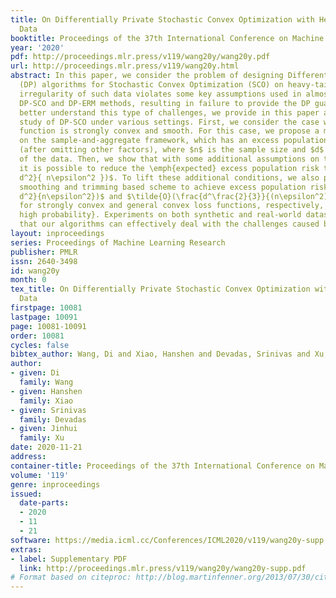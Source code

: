 ```yaml
---
title: On Differentially Private Stochastic Convex Optimization with Heavy-tailed
  Data
booktitle: Proceedings of the 37th International Conference on Machine Learning
year: '2020'
pdf: http://proceedings.mlr.press/v119/wang20y/wang20y.pdf
url: http://proceedings.mlr.press/v119/wang20y.html
abstract: In this paper, we consider the problem of designing Differentially Private
  (DP) algorithms for Stochastic Convex Optimization (SCO) on heavy-tailed data. The
  irregularity of such data violates some key assumptions used in almost all existing
  DP-SCO and DP-ERM methods, resulting in failure to provide the DP guarantees. To
  better understand this type of challenges, we provide in this paper a comprehensive
  study of DP-SCO under various settings. First, we consider the case where the loss
  function is strongly convex and smooth. For this case, we propose a method based
  on the sample-and-aggregate framework, which has an excess population risk of $\tilde{O}(\frac{d^3}{n\epsilon^4})$
  (after omitting other factors), where $n$ is the sample size and $d$ is the dimensionality
  of the data. Then, we show that with some additional assumptions on the loss functions,
  it is possible to reduce the \emph{expected} excess population risk to $\tilde{O}(\frac{
  d^2}{ n\epsilon^2 })$. To lift these additional conditions, we also provide a gradient
  smoothing and trimming based scheme to achieve excess population risks of $\tilde{O}(\frac{
  d^2}{n\epsilon^2})$ and $\tilde{O}(\frac{d^\frac{2}{3}}{(n\epsilon^2)^\frac{1}{3}})$
  for strongly convex and general convex loss functions, respectively, \emph{with
  high probability}. Experiments on both synthetic and real-world datasets suggest
  that our algorithms can effectively deal with the challenges caused by data irregularity.
layout: inproceedings
series: Proceedings of Machine Learning Research
publisher: PMLR
issn: 2640-3498
id: wang20y
month: 0
tex_title: On Differentially Private Stochastic Convex Optimization with Heavy-tailed
  Data
firstpage: 10081
lastpage: 10091
page: 10081-10091
order: 10081
cycles: false
bibtex_author: Wang, Di and Xiao, Hanshen and Devadas, Srinivas and Xu, Jinhui
author:
- given: Di
  family: Wang
- given: Hanshen
  family: Xiao
- given: Srinivas
  family: Devadas
- given: Jinhui
  family: Xu
date: 2020-11-21
address: 
container-title: Proceedings of the 37th International Conference on Machine Learning
volume: '119'
genre: inproceedings
issued:
  date-parts:
  - 2020
  - 11
  - 21
software: https://media.icml.cc/Conferences/ICML2020/v119/wang20y-supp.zip
extras:
- label: Supplementary PDF
  link: http://proceedings.mlr.press/v119/wang20y/wang20y-supp.pdf
# Format based on citeproc: http://blog.martinfenner.org/2013/07/30/citeproc-yaml-for-bibliographies/
---
```

